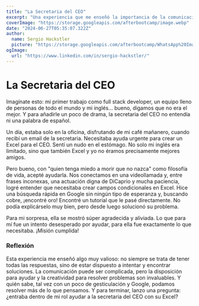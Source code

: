 ```yaml
---
title: "La Secretaria del CEO"
excerpt: "Una experiencia que me enseñó la importancia de la comunicación y la resolución de problemas en el trabajo, incluso con barreras idiomáticas."
coverImage: "https://storage.googleapis.com/afterbootcamp/image.webp"
date: "2024-06-27T05:35:07.322Z"
author:
  name: Sergio Hackstler
  picture: "https://storage.googleapis.com/afterbootcamp/WhatsApp%20Image%202024-06-30%20at%2023.28.13.jpeg"
ogImage:
  url: "https://www.linkedin.com/in/sergio-hackstler/"
---
```


# La Secretaria del CEO

Imagínate esto: mi primer trabajo como full stack developer, un equipo lleno de personas de todo el mundo y mi inglés... bueno, digamos que no era el mejor. Y para añadirle un poco de drama, la secretaria del CEO no entendía ni una palabra de español.

Un día, estaba solo en la oficina, disfrutando de mi café mañanero, cuando recibí un email de la secretaria. Necesitaba ayuda urgente para crear un Excel para el CEO. Sentí un nudo en el estómago. No solo mi inglés era limitado, sino que también Excel y yo no éramos precisamente mejores amigos.

Pero bueno, con "quien tenga miedo a morir que no nazca" como filosofía de vida, acepté ayudarla. Nos conectamos en una videollamada y, entre frases inconexas, una actuación digna de DiCaprio y mucha paciencia, logré entender que necesitaba crear campos condicionales en Excel. Hice una búsqueda rápida en Google sin ningún tipo de esperanza y, buscando cobre, ¡encontré oro! Encontré un tutorial que le pasé directamente. No podía explicárselo muy bien, pero desde luego solucionó su problema.

Para mi sorpresa, ella se mostró súper agradecida y aliviada. Lo que para mí fue un intento desesperado por ayudar, para ella fue exactamente lo que necesitaba. ¡Misión cumplida!

### Reflexión

Esta experiencia me enseñó algo muy valioso: no siempre se trata de tener todas las respuestas, sino de estar dispuesto a intentar y encontrar soluciones. La comunicación puede ser complicada, pero la disposición para ayudar y la creatividad para resolver problemas son invaluables. Y quién sabe, tal vez con un poco de gesticulación y Google, podamos resolver más de lo que pensamos. Y para terminar, lanzo una pregunta: ¿entraba dentro de mi rol ayudar a la secretaria del CEO con su Excel?
